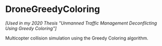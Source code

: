 # DroneGreedyColoring
*[Used in my 2020 Thesis "Unmanned Traffic Management Deconflicting Using Greedy Coloring"]*

Multicopter collision simulation using the Greedy Coloring algorithm.


